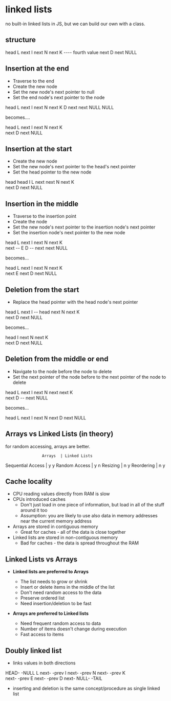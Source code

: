 # linked lists

no built-in linked lists in JS, but we can build our own with a class.

## structure

head
L
next
I
next
N
next
K  ---- fourth value
next
D
next
NULL

## Insertion at the end
* Traverse to the end
* Create the new node
* Set the new node's next pointer to null
* Set the end node's next pointer to the node

head
L
next
I
next
N
next
K       D
next    next
NULL    NULL

becomes....

head
L
next
I
next
N
next
K      
next
D
next
NULL


## Insertion at the start
* Create the new node
* Set the new node's next pointer to the head's next pointer
* Set the head pointer to the new node

head    head
I       L
next    next
N
next
K      
next
D
next
NULL

## Insertion in the middle
* Traverse to the insertion point
* Create the node
* Set the new node's next pointer to the insertion node's next pointer
* Set the insertion node's next pointer to the new node

head
L
next
I
next
N
next
K      
next -- E
D    -- next
next
NULL

becomes...

head
L
next
I
next
N
next
K      
next
E
next
D
next
NULL


## Deletion from the start
* Replace the head pointer with the head node's next pointer

head
L
next
I    -- head
next
N
next
K      
next
D
next
NULL

becomes...

head
I
next
N
next
K      
next
D
next
NULL


## Deletion from the middle or end
* Navigate to the node before the node to delete
* Set the next pointer of the node before to the next pointer of the node to delete

head
L
next
I
next
N       next
next
K      
next
D    --
next
NULL

becomes...

head
L
next
I
next
N
next
D
next
NULL


## Arrays vs Linked Lists (in theory)

for random accessing, arrays are better.

                    Arrays  | Linked Lists
Sequential Access |    y          y
Random Access     |    y          n
Resizing          |    n          y
Reordering        |    n          y


## Cache locality

* CPU reading values directly from RAM is slow
* CPUs introduced caches
  * Don't just load in one piece of information, but load in all of the stuff around it too
  * Assumption: you are likely to use also data in memory addresses near the current memory address
* Arrays are stored in contiguous memory
  * Great for caches - all of the data is close together
* Linked lists are stored in non-contiguous memory
  * Bad for caches - the data is spread throughout the RAM


## Linked Lists vs Arrays

* **Linked lists are preferred to Arrays**
  * The list needs to grow or shrink
  * Insert or delete items in the middle of the list
  * Don't need random access to the data
  * Preserve ordered list
  * Need insertion/deletion to be fast

* **Arrays are preferred to Linked lists**
  * Need frequent random access to data
  * Number of items doesn't change during execution
  * Fast access to items


## Doubly linked list

* links values in both directions

HEAD-
-NULL
L
next-
-prev
I
next-
-prev
N
next-
-prev
K      
next-
-prev
E
next-
-prev
D
next-
NULL-
-TAIL

* inserting and deletion is the same concept/procedure as single linked list